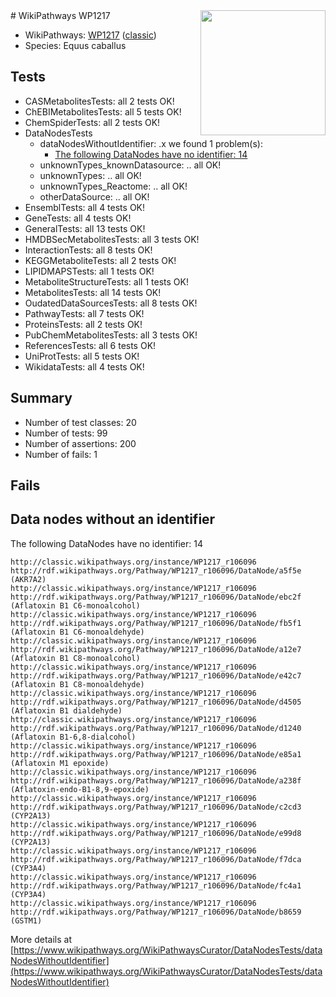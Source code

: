 <img style="float: right; width: 200px" src="https://upload.wikimedia.org/wikipedia/commons/thumb/8/83/Wplogo_with_text_500.png/640px-Wplogo_with_text_500.png" />
# WikiPathways WP1217

* WikiPathways: [WP1217](https://wikipathways.org/pathways/WP1217) ([classic](https://classic.wikipathways.org/instance/WP1217))
* Species: Equus caballus
## Tests
* CASMetabolitesTests: all 2 tests OK!
* ChEBIMetabolitesTests: all 5 tests OK!
* ChemSpiderTests: all 2 tests OK!
* DataNodesTests
    * dataNodesWithoutIdentifier: .x we found 1 problem(s):
        * [The following DataNodes have no identifier: 14](#8792c494)
    * unknownTypes_knownDatasource: .. all OK!
    * unknownTypes: .. all OK!
    * unknownTypes_Reactome: .. all OK!
    * otherDataSource: .. all OK!
* EnsemblTests: all 4 tests OK!
* GeneTests: all 4 tests OK!
* GeneralTests: all 13 tests OK!
* HMDBSecMetabolitesTests: all 3 tests OK!
* InteractionTests: all 8 tests OK!
* KEGGMetaboliteTests: all 2 tests OK!
* LIPIDMAPSTests: all 1 tests OK!
* MetaboliteStructureTests: all 1 tests OK!
* MetabolitesTests: all 14 tests OK!
* OudatedDataSourcesTests: all 8 tests OK!
* PathwayTests: all 7 tests OK!
* ProteinsTests: all 2 tests OK!
* PubChemMetabolitesTests: all 3 tests OK!
* ReferencesTests: all 6 tests OK!
* UniProtTests: all 5 tests OK!
* WikidataTests: all 4 tests OK!


## Summary

* Number of test classes: 20
* Number of tests: 99
* Number of assertions: 200
* Number of fails: 1

## Fails

<a name="8792c494" />

## Data nodes without an identifier

The following DataNodes have no identifier: 14
```
http://classic.wikipathways.org/instance/WP1217_r106096 http://rdf.wikipathways.org/Pathway/WP1217_r106096/DataNode/a5f5e (AKR7A2)
http://classic.wikipathways.org/instance/WP1217_r106096 http://rdf.wikipathways.org/Pathway/WP1217_r106096/DataNode/ebc2f (Aflatoxin B1 C6-monoalcohol)
http://classic.wikipathways.org/instance/WP1217_r106096 http://rdf.wikipathways.org/Pathway/WP1217_r106096/DataNode/fb5f1 (Aflatoxin B1 C6-monoaldehyde)
http://classic.wikipathways.org/instance/WP1217_r106096 http://rdf.wikipathways.org/Pathway/WP1217_r106096/DataNode/a12e7 (Aflatoxin B1 C8-monoalcohol)
http://classic.wikipathways.org/instance/WP1217_r106096 http://rdf.wikipathways.org/Pathway/WP1217_r106096/DataNode/e42c7 (Aflatoxin B1 C8-monoaldehyde)
http://classic.wikipathways.org/instance/WP1217_r106096 http://rdf.wikipathways.org/Pathway/WP1217_r106096/DataNode/d4505 (Aflatoxin B1 dialdehyde)
http://classic.wikipathways.org/instance/WP1217_r106096 http://rdf.wikipathways.org/Pathway/WP1217_r106096/DataNode/d1240 (Aflatoxin B1-6,8-dialcohol)
http://classic.wikipathways.org/instance/WP1217_r106096 http://rdf.wikipathways.org/Pathway/WP1217_r106096/DataNode/e85a1 (Aflatoxin M1 epoxide)
http://classic.wikipathways.org/instance/WP1217_r106096 http://rdf.wikipathways.org/Pathway/WP1217_r106096/DataNode/a238f (Aflatoxin-endo-B1-8,9-epoxide)
http://classic.wikipathways.org/instance/WP1217_r106096 http://rdf.wikipathways.org/Pathway/WP1217_r106096/DataNode/c2cd3 (CYP2A13)
http://classic.wikipathways.org/instance/WP1217_r106096 http://rdf.wikipathways.org/Pathway/WP1217_r106096/DataNode/e99d8 (CYP2A13)
http://classic.wikipathways.org/instance/WP1217_r106096 http://rdf.wikipathways.org/Pathway/WP1217_r106096/DataNode/f7dca (CYP3A4)
http://classic.wikipathways.org/instance/WP1217_r106096 http://rdf.wikipathways.org/Pathway/WP1217_r106096/DataNode/fc4a1 (CYP3A4)
http://classic.wikipathways.org/instance/WP1217_r106096 http://rdf.wikipathways.org/Pathway/WP1217_r106096/DataNode/b8659 (GSTM1)
```

More details at [https://www.wikipathways.org/WikiPathwaysCurator/DataNodesTests/dataNodesWithoutIdentifier](https://www.wikipathways.org/WikiPathwaysCurator/DataNodesTests/dataNodesWithoutIdentifier)

